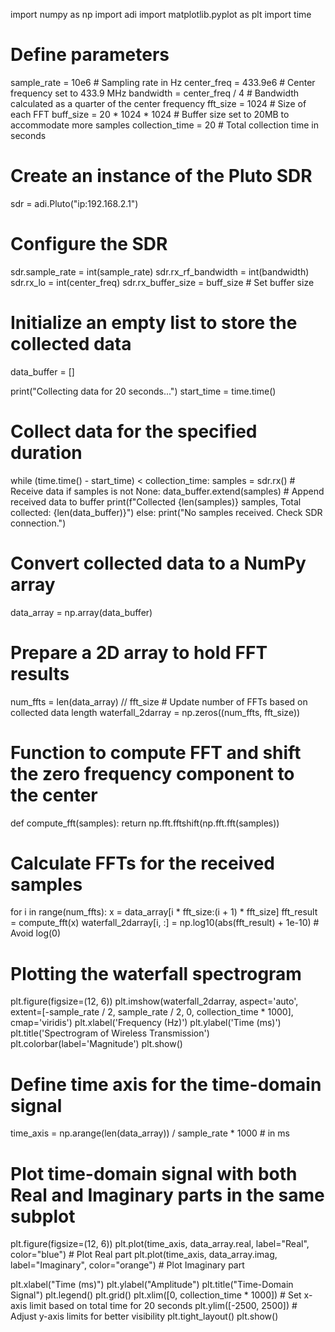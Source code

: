 import numpy as np
import adi
import matplotlib.pyplot as plt
import time

# Define parameters
sample_rate = 10e6  # Sampling rate in Hz
center_freq = 433.9e6  # Center frequency set to 433.9 MHz
bandwidth = center_freq / 4  # Bandwidth calculated as a quarter of the center frequency
fft_size = 1024  # Size of each FFT
buff_size = 20 * 1024 * 1024  # Buffer size set to 20MB to accommodate more samples
collection_time = 20  # Total collection time in seconds

# Create an instance of the Pluto SDR
sdr = adi.Pluto("ip:192.168.2.1")

# Configure the SDR
sdr.sample_rate = int(sample_rate)
sdr.rx_rf_bandwidth = int(bandwidth)
sdr.rx_lo = int(center_freq)
sdr.rx_buffer_size = buff_size  # Set buffer size

# Initialize an empty list to store the collected data
data_buffer = []

print("Collecting data for 20 seconds...")
start_time = time.time()
# Collect data for the specified duration
while (time.time() - start_time) < collection_time:
    samples = sdr.rx()  # Receive data
    if samples is not None:
        data_buffer.extend(samples)  # Append received data to buffer
        print(f"Collected {len(samples)} samples, Total collected: {len(data_buffer)}")
    else:
        print("No samples received. Check SDR connection.")

# Convert collected data to a NumPy array
data_array = np.array(data_buffer)

# Prepare a 2D array to hold FFT results
num_ffts = len(data_array) // fft_size  # Update number of FFTs based on collected data length
waterfall_2darray = np.zeros((num_ffts, fft_size))

# Function to compute FFT and shift the zero frequency component to the center
def compute_fft(samples):
    return np.fft.fftshift(np.fft.fft(samples))

# Calculate FFTs for the received samples
for i in range(num_ffts):
    x = data_array[i * fft_size:(i + 1) * fft_size]
    fft_result = compute_fft(x)
    waterfall_2darray[i, :] = np.log10(abs(fft_result) + 1e-10)  # Avoid log(0)

# Plotting the waterfall spectrogram
plt.figure(figsize=(12, 6))
plt.imshow(waterfall_2darray, aspect='auto', extent=[-sample_rate / 2, sample_rate / 2, 0, collection_time * 1000],
           cmap='viridis')
plt.xlabel('Frequency (Hz)')
plt.ylabel('Time (ms)')
plt.title('Spectrogram of Wireless Transmission')
plt.colorbar(label='Magnitude')
plt.show()

# Define time axis for the time-domain signal
time_axis = np.arange(len(data_array)) / sample_rate * 1000  # in ms

# Plot time-domain signal with both Real and Imaginary parts in the same subplot
plt.figure(figsize=(12, 6))
plt.plot(time_axis, data_array.real, label="Real", color="blue")  # Plot Real part
plt.plot(time_axis, data_array.imag, label="Imaginary", color="orange")  # Plot Imaginary part

plt.xlabel("Time (ms)")
plt.ylabel("Amplitude")
plt.title("Time-Domain Signal")
plt.legend()
plt.grid()
plt.xlim([0, collection_time * 1000])  # Set x-axis limit based on total time for 20 seconds
plt.ylim([-2500, 2500])  # Adjust y-axis limits for better visibility
plt.tight_layout()
plt.show()
